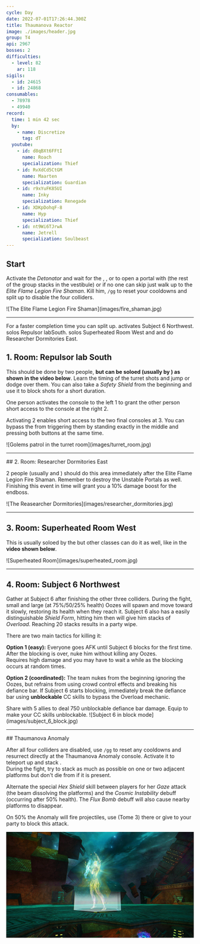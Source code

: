 ```yaml
---
cycle: Day
date: 2022-07-01T17:26:44.300Z
title: Thaumanova Reactor
image: ./images/header.jpg
group: T4
api: 2967
bosses: 2
difficulties:
  - level: 82
    ar: 118
sigils:
  - id: 24615
  - id: 24868
consumables:
  - 78978
  - 49940
record:
  time: 1 min 42 sec
  by:
    - name: Discretize
      tag: dT
  youtube:
    - id: d8qBXt6FFtI
      name: Roach
      specialization: Thief
    - id: RvXdCd5CtGM
      name: Maarten
      specialization: Guardian
    - id: r9xYuFK85UI
      name: Inky
      specialization: Renegade
    - id: XDKpDohqF-8
      name: Hyp
      specialization: Thief
    - id: nt9Wi6TJrwA
      name: Jetrell
      specialization: Soulbeast
---
```


<Grid>
<GridItem xs="12" sm="8">

## Start

Activate the _Detonator_ and wait for the <Specialization name="Renegade"/>, <Specialization name="Weaver"/>, <Specialization name="Guardian"/> or <Specialization name="Daredevil"/> to open a portal with <Item id="78978"/> (the rest of the group stacks <Boon name="Might"/> in the vestibule) or if no one can skip just walk up to the _Elite Flame Legion Fire Shaman_. Kill him, `/gg` to reset your cooldowns and split up to disable the four colliders.

<Tabs>
<Tab specialization="Renegade">
<ProfessionVideo title="First skip" profession="Revenant" src="lEdoox14vME"/>
</Tab>

<Tab specialization="Weaver">
<ProfessionVideo title="First skip" profession="Weaver" timestamp="8" src="OjUvCp2h_04"/>
</Tab>

<Tab specialization="Guardian">
<ProfessionVideo title="First skip" profession="Guardian" timestamp="480" src="MmJTsOhdQeo"/>
</Tab>

<Tab specialization="Daredevil">
<ProfessionVideo title="First skip" profession="Thief" timestamp="217" src="Alpgs_GaZV0"/>
</Tab>
</Tabs>
</GridItem>

<GridItem xs="12" sm="4">
![The Elite Flame Legion Fire Shaman](images/fire_shaman.jpg)
</GridItem>

</Grid>

---

<Grid>
<GridItem xs="12" sm="12">

<Warning>
For a faster completion time you can split up. <Specialization name="Berserker"/> activates Subject 6 <Label>Northwest</Label>. <Specialization name="Guardian"/> solos Repulsor lab<Label>South</Label>. <Specialization name="Weaver"/> solos Superheated Room <Label>West</Label> and <Specialization name="Renegade"/> and <Specialization name="Soulbeast"/> do Researcher Dormitories <Label>East</Label>.
</Warning>
</GridItem>

<GridItem sm="6">

## 1. Room: Repulsor lab <Label>South</Label>

This should be done by two people, **but can be soloed (usually by <Specialization name="Guardian"/>) as shown in the video below**. Learn the timing of the turret shots and jump or dodge over them. You can also take a _Safety Shield_ from the beginning and use it to block shots for a short duration.

One person activates the console to the left <Label>1</Label> to grant the other person short access to the console at the right <Label>2</Label>.

Activating <Label>2</Label> enables short access to the two final consoles at <Label>3</Label>. You can bypass the <Condition name="Immobile"/> from triggering them by standing exactly in the middle and pressing both buttons at the same time.

<ProfessionVideo title="Repulsor lab solo (any class)" profession="Guardian" timestamp="545" src="MmJTsOhdQeo"/>
</GridItem>

<GridItem sm="6">
![Golems patrol in the turret room](images/turret_room.jpg)
</GridItem>
</Grid>

---

<Grid>
<GridItem sm="8">
## 2. Room: Researcher Dormitories <Label>East</Label>

2 people (usually <Specialization name="Renegade"/> and <Specialization name="Soulbeast"/>) should do this area immediately after the Elite Flame Legion Fire Shaman. Remember to destroy the Unstable Portals as well. Finishing this event in time will grant you a 10% damage boost for the endboss.
</GridItem>

<GridItem sm="4">
![The Reasearcher Dormitories](images/researcher_dormitories.jpg)
</GridItem>
</Grid>

---

<Grid>
<GridItem sm="8">

## 3. Room: Superheated Room <Label>West</Label>

This is usually soloed by the <Specialization name="Weaver"/> but other classes can do it as well, like in the **video shown below**.

<Tabs>
<Tab specialization="renegade">
<ProfessionVideo title="Heatroom solo" profession="Renegade" timestamp="0" src="jfat_6yDqV4"/>
</Tab>

<Tab specialization="Weaver">
<ProfessionVideo title="Heatroom solo" profession="Weaver" timestamp="28" src="OjUvCp2h_04"/>
</Tab>

<Tab specialization="Guardian">
<ProfessionVideo title="Heatroom solo" profession="Guardian" timestamp="519" src="MmJTsOhdQeo"/>
</Tab>

<Tab specialization="Soulbeast">
<ProfessionVideo title="Heatroom solo" profession="Soulbeast" timestamp="152" src="3Zc_ZJqPD0s"/>
</Tab>

<Tab specialization="Berserker">
<ProfessionVideo title="Heatroom solo" profession="Berserker" timestamp="160" src="REnmbN7sZFQ"/>
</Tab>

<Tab specialization="Daredevil">
<ProfessionVideo title="Heatroom solo" profession="Daredevil" timestamp="241" src="Alpgs_GaZV0"/>
</Tab>
</Tabs>
</GridItem>

<GridItem sm="4">
![Superheated Room](images/superheated_room.jpg)
</GridItem>
</Grid>

---

<Grid>
<GridItem>

## 4. Room: Subject 6 <Label>Northwest</Label>

Gather at Subject 6 after finishing the other three colliders. During the fight, small and large (at 75%/50/25% health) Oozes will spawn and move toward it slowly, restoring its health when they reach it. Subject 6 also has a easily distinguishable _Shield Form_, hitting him then will give him stacks of _Overload_. Reaching 20 stacks results in a party wipe.

There are two main tactics for killing it:

**Option 1 (easy):** Everyone goes AFK until Subject 6 blocks for the first time. After the blocking is over, nuke him without killing any Oozes.  
Requires high damage and you may have to wait a while as the blocking occurs at random times.

**Option 2 (coordinated):** The team nukes from the beginning ignoring the Oozes, but refrains from using crowd control effects and breaking his defiance bar. If Subject 6 starts blocking, immediately break the defiance bar using **unblockable** CC skills to bypass the Overload mechanic.

<Tabs>
<Tab specialization="Daredevil">
Share <Skill id="13132"/> with 5 allies to deal 750 unblockable defiance bar damage.
</Tab>

<Tab specialization="Berserker">
Equip <Skill id="14404"/> to make your CC skills unblockable.
</Tab>
</Tabs>
</GridItem>

<GridItem>
![Subject 6 in block mode](images/subject_6_block.jpg)
</GridItem>
</Grid>

---

<Grid>
<GridItem sm="8">
## Thaumanova Anomaly

After all four colliders are disabled, use `/gg` to reset any cooldowns and resurrect directly at the Thaumanova Anomaly console. Activate it to teleport up and stack <Boon name="Might"/>.  
During the fight, try to stack as much as possible on one or two adjacent platforms but don't die from <Instability name="Social Awkwardness"/> if it is present.

Alternate the special _Hex Shield_ skill between players for her _Gaze_ attack (the beam dissolving the platforms) and the _Cosmic Instability_ debuff (occurring after 50% health). The _Flux Bomb_ debuff will also cause nearby platforms to disappear.
</GridItem>

<GridItem sm="4">
<Tabs>
<Tab specialization="guardian">
On 50% the Anomaly will fire projectiles, use <Skill name="Chapter 3: Valiant Bulwark"/> (Tome 3) there or give <Boon name="aegis"/> to your party to block this attack.
</Tab>
</Tabs>
</GridItem>
</Grid>

![Thaumanova Anomaly](images/thaumanova_anomaly.jpg)

